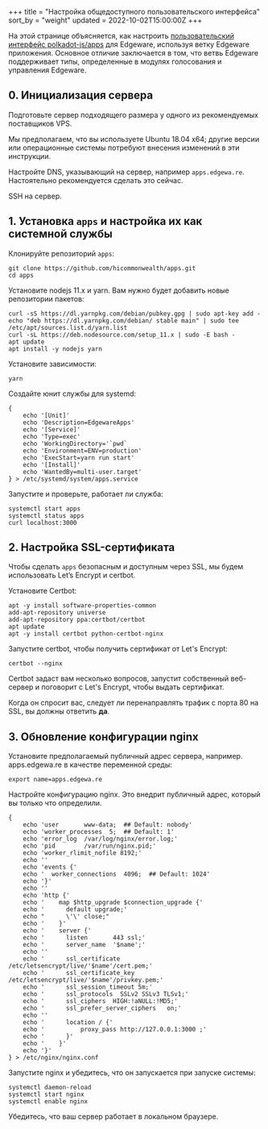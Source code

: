 +++
title = "Настройка общедоступного пользовательского интерфейса"
sort_by = "weight"
updated = 2022-10-02T15:00:00Z
+++

На этой странице объясняется, как настроить [пользовательский интерфейс polkadot-js/apps](https://polkadot.js.org/apps/) для Edgeware, используя ветку Edgeware приложения. Основное отличие заключается в том, что ветвь Edgeware поддерживает типы, определенные в модулях голосования и управления Edgeware.

## 0. Инициализация сервера

Подготовьте сервер подходящего размера у одного из рекомендуемых поставщиков VPS.

Мы предполагаем, что вы используете Ubuntu 18.04 x64; другие версии или операционные системы потребуют внесения изменений в эти инструкции.

Настройте DNS, указывающий на сервер, например `apps.edgewa.re`. Настоятельно рекомендуется сделать это сейчас.

SSH на сервер.

## 1. Установка `apps` и настройка их как системной службы

Клонируйте репозиторий `apps`:

```
git clone https://github.com/hicommonwealth/apps.git
cd apps
```

Установите nodejs 11.x и yarn. Вам нужно будет добавить новые репозитории пакетов:

```
curl -sS https://dl.yarnpkg.com/debian/pubkey.gpg | sudo apt-key add -
echo "deb https://dl.yarnpkg.com/debian/ stable main" | sudo tee /etc/apt/sources.list.d/yarn.list
curl -sL https://deb.nodesource.com/setup_11.x | sudo -E bash -
apt update
apt install -y nodejs yarn
```

Установите зависимости:

```
yarn
```

Создайте юнит службы для systemd:

```
{
    echo '[Unit]'
    echo 'Description=EdgewareApps'
    echo '[Service]'
    echo 'Type=exec'
    echo 'WorkingDirectory='`pwd`
    echo 'Environment=ENV=production'
    echo 'ExecStart=yarn run start'
    echo '[Install]'
    echo 'WantedBy=multi-user.target'
} > /etc/systemd/system/apps.service
```

Запустите и проверьте, работает ли служба:

```
systemctl start apps
systemctl status apps
curl localhost:3000
```

## 2. Настройка SSL-сертификата

Чтобы сделать `apps` безопасным и доступным через SSL, мы будем использовать Let’s Encrypt и certbot.

Установите Certbot:

```
apt -y install software-properties-common
add-apt-repository universe
add-apt-repository ppa:certbot/certbot
apt update
apt -y install certbot python-certbot-nginx
```

Запустите certbot, чтобы получить сертификат от Let's Encrypt:

```
certbot --nginx
```

Certbot задаст вам несколько вопросов, запустит собственный веб-сервер и поговорит с Let's Encrypt, чтобы выдать сертификат.

Когда он спросит вас, следует ли перенаправлять трафик с порта 80 на SSL, вы должны ответить **да**.

## 3. Обновление конфигурации nginx

Установите предполагаемый публичный адрес сервера, например. apps.edgewa.re в качестве переменной среды:

```
export name=apps.edgewa.re
```

Настройте конфигурацию nginx. Это внедрит публичный адрес, который вы только что определили.

```
{
    echo 'user       www-data;  ## Default: nobody'
    echo 'worker_processes  5;  ## Default: 1'
    echo 'error_log  /var/log/nginx/error.log;'
    echo 'pid        /var/run/nginx.pid;'
    echo 'worker_rlimit_nofile 8192;'
    echo ''
    echo 'events {'
    echo '  worker_connections  4096;  ## Default: 1024'
    echo '}'
    echo ''
    echo 'http {'
    echo '    map $http_upgrade $connection_upgrade {'
    echo '      default upgrade;'
    echo "      \'\' close;"
    echo '    }'
    echo '    server {'
    echo '      listen       443 ssl;'
    echo '      server_name  '$name';'
    echo ''
    echo '      ssl_certificate /etc/letsencrypt/live/'$name'/cert.pem;'
    echo '      ssl_certificate_key /etc/letsencrypt/live/'$name'/privkey.pem;'
    echo '      ssl_session_timeout 5m;'
    echo '      ssl_protocols  SSLv2 SSLv3 TLSv1;'
    echo '      ssl_ciphers  HIGH:!aNULL:!MD5;'
    echo '      ssl_prefer_server_ciphers   on;'
    echo ''
    echo '      location / {'
    echo '          proxy_pass http://127.0.0.1:3000 ;'
    echo '      }'
    echo '    }'
    echo '}'
} > /etc/nginx/nginx.conf
```

Запустите nginx и убедитесь, что он запускается при запуске системы:

```
systemctl daemon-reload
systemctl start nginx
systemctl enable nginx
```

Убедитесь, что ваш сервер работает в локальном браузере.
